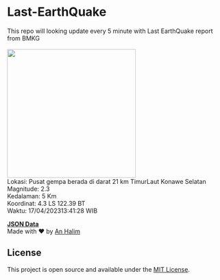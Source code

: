 # Last-EarthQuake
This repo will looking update every 5 minute with Last EarthQuake report from BMKG
<br>
<br>
<img src="https://ews.bmkg.go.id/TEWS/data/20230417134128.mmi.jpg?53979kn0xco5yyzblrctfhz" width="300"/>
<br>
Lokasi: Pusat gempa berada di darat 21 km TimurLaut Konawe Selatan <br>
Magnitude: 2.3 <br>
Kedalaman: 5 Km <br>
Koordinat: 4.3 LS 122.39 BT <br>
Waktu: 17/04/202313:41:28 WIB <br>

<a href="./data/data.json">**JSON Data**</a>
<br>
Made with ❤️ by <a href="https://github.com/an-halim">An Halim</a>
## License

This project is open source and available under the [MIT License](LICENSE).
